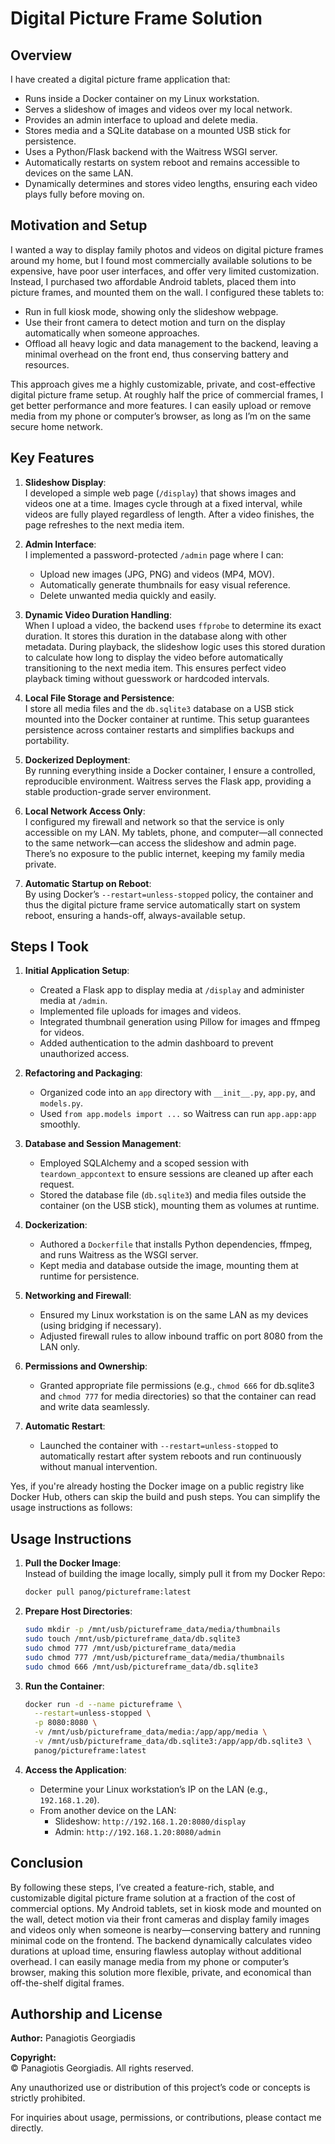 # Digital Picture Frame Solution

## Overview

I have created a digital picture frame application that:

- Runs inside a Docker container on my Linux workstation.
- Serves a slideshow of images and videos over my local network.
- Provides an admin interface to upload and delete media.
- Stores media and a SQLite database on a mounted USB stick for persistence.
- Uses a Python/Flask backend with the Waitress WSGI server.
- Automatically restarts on system reboot and remains accessible to devices on the same LAN.
- Dynamically determines and stores video lengths, ensuring each video plays fully before moving on.

## Motivation and Setup

I wanted a way to display family photos and videos on digital picture frames around my home, but I found most commercially available solutions to be expensive, have poor user interfaces, and offer very limited customization. Instead, I purchased two affordable Android tablets, placed them into picture frames, and mounted them on the wall. I configured these tablets to:

- Run in full kiosk mode, showing only the slideshow webpage.
- Use their front camera to detect motion and turn on the display automatically when someone approaches.
- Offload all heavy logic and data management to the backend, leaving a minimal overhead on the front end, thus conserving battery and resources.
  
This approach gives me a highly customizable, private, and cost-effective digital picture frame setup. At roughly half the price of commercial frames, I get better performance and more features. I can easily upload or remove media from my phone or computer’s browser, as long as I’m on the same secure home network.

## Key Features

1. **Slideshow Display**:  
   I developed a simple web page (`/display`) that shows images and videos one at a time. Images cycle through at a fixed interval, while videos are fully played regardless of length. After a video finishes, the page refreshes to the next media item.

2. **Admin Interface**:  
   I implemented a password-protected `/admin` page where I can:
   - Upload new images (JPG, PNG) and videos (MP4, MOV).
   - Automatically generate thumbnails for easy visual reference.
   - Delete unwanted media quickly and easily.

3. **Dynamic Video Duration Handling**:  
   When I upload a video, the backend uses `ffprobe` to determine its exact duration. It stores this duration in the database along with other metadata. During playback, the slideshow logic uses this stored duration to calculate how long to display the video before automatically transitioning to the next media item. This ensures perfect video playback timing without guesswork or hardcoded intervals.

4. **Local File Storage and Persistence**:  
   I store all media files and the `db.sqlite3` database on a USB stick mounted into the Docker container at runtime. This setup guarantees persistence across container restarts and simplifies backups and portability.

5. **Dockerized Deployment**:  
   By running everything inside a Docker container, I ensure a controlled, reproducible environment. Waitress serves the Flask app, providing a stable production-grade server environment.

6. **Local Network Access Only**:  
   I configured my firewall and network so that the service is only accessible on my LAN. My tablets, phone, and computer—all connected to the same network—can access the slideshow and admin page. There’s no exposure to the public internet, keeping my family media private.

7. **Automatic Startup on Reboot**:  
   By using Docker’s `--restart=unless-stopped` policy, the container and thus the digital picture frame service automatically start on system reboot, ensuring a hands-off, always-available setup.

## Steps I Took

1. **Initial Application Setup**:
   - Created a Flask app to display media at `/display` and administer media at `/admin`.
   - Implemented file uploads for images and videos.
   - Integrated thumbnail generation using Pillow for images and ffmpeg for videos.
   - Added authentication to the admin dashboard to prevent unauthorized access.

2. **Refactoring and Packaging**:
   - Organized code into an `app` directory with `__init__.py`, `app.py`, and `models.py`.
   - Used `from app.models import ...` so Waitress can run `app.app:app` smoothly.

3. **Database and Session Management**:
   - Employed SQLAlchemy and a scoped session with `teardown_appcontext` to ensure sessions are cleaned up after each request.
   - Stored the database file (`db.sqlite3`) and media files outside the container (on the USB stick), mounting them as volumes at runtime.

4. **Dockerization**:
   - Authored a `Dockerfile` that installs Python dependencies, ffmpeg, and runs Waitress as the WSGI server.
   - Kept media and database outside the image, mounting them at runtime for persistence.

5. **Networking and Firewall**:
   - Ensured my Linux workstation is on the same LAN as my devices (using bridging if necessary).
   - Adjusted firewall rules to allow inbound traffic on port 8080 from the LAN only.

6. **Permissions and Ownership**:
   - Granted appropriate file permissions (e.g., `chmod 666` for db.sqlite3 and `chmod 777` for media directories) so that the container can read and write data seamlessly.

7. **Automatic Restart**:
   - Launched the container with `--restart=unless-stopped` to automatically restart after system reboots and run continuously without manual intervention.

Yes, if you're already hosting the Docker image on a public registry like Docker Hub, others can skip the build and push steps. You can simplify the usage instructions as follows:


## Usage Instructions

1. **Pull the Docker Image**:  
   Instead of building the image locally, simply pull it from my Docker Repo:
   ```bash
   docker pull panog/pictureframe:latest
   ```

2. **Prepare Host Directories**:
   ```bash
   sudo mkdir -p /mnt/usb/pictureframe_data/media/thumbnails
   sudo touch /mnt/usb/pictureframe_data/db.sqlite3
   sudo chmod 777 /mnt/usb/pictureframe_data/media
   sudo chmod 777 /mnt/usb/pictureframe_data/media/thumbnails
   sudo chmod 666 /mnt/usb/pictureframe_data/db.sqlite3
   ```

3. **Run the Container**:
   ```bash
   docker run -d --name pictureframe \
     --restart=unless-stopped \
     -p 8080:8080 \
     -v /mnt/usb/pictureframe_data/media:/app/app/media \
     -v /mnt/usb/pictureframe_data/db.sqlite3:/app/app/db.sqlite3 \
     panog/pictureframe:latest
   ```

4. **Access the Application**:
   - Determine your Linux workstation’s IP on the LAN (e.g., `192.168.1.20`).
   - From another device on the LAN:
     - Slideshow: `http://192.168.1.20:8080/display`
     - Admin: `http://192.168.1.20:8080/admin`

## Conclusion

By following these steps, I’ve created a feature-rich, stable, and customizable digital picture frame solution at a fraction of the cost of commercial options. My Android tablets, set in kiosk mode and mounted on the wall, detect motion via their front cameras and display family images and videos only when someone is nearby—conserving battery and running minimal code on the frontend. The backend dynamically calculates video durations at upload time, ensuring flawless autoplay without additional overhead. I can easily manage media from my phone or computer’s browser, making this solution more flexible, private, and economical than off-the-shelf digital frames.

## Authorship and License

**Author:** Panagiotis Georgiadis

**Copyright:**  
© Panagiotis Georgiadis. All rights reserved.

Any unauthorized use or distribution of this project’s code or concepts is strictly prohibited.

For inquiries about usage, permissions, or contributions, please contact me directly.